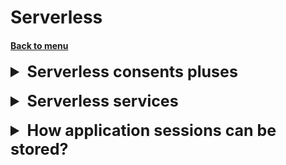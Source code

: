 <h1>Serverless</h1>
<h4> 

[Back to menu](..%2F..%2FMenu.md)

</h4>

[//]: # (Serverless consents pluses)

<details>
    <summary style="font-size: 25px;">
        <b>
            Serverless consents pluses
        </b>
    </summary>
<br>

- you can scale your applications quickly without managing any servers
- Low Cost (charged when code is executed)
- AWS handles the heavy lifting. You need focus only on code

</details>
<br>

[//]: # (Serverless services)

<details>
    <summary style="font-size: 25px;">
        <b>
            Serverless services
        </b>
    </summary>
<br>

- calculation
  - Lambda
  - Fargate
- Integration
  - Event Bridge
  - Step functions
  - SQS and SNS
  - API gateway
- Data storage
  - S3/EFS/Dynamo/
  - RDS Proxy

</details>
<br>

[//]: # (How application sessions can be stored?)

<details>
    <summary style="font-size: 25px;">
        <b>
            How application sessions can be stored?
        </b>
    </summary>
<br>

There are various ways to manage user sessions,
including storing those sessions locally to the node 
responding to the HTTP request or designating 
a layer in your architecture that can store those sessions 
in a scalable and robust manner. Common approaches 
used include utilizing sticky sessions or using a 
distributed cache for your session management. 

In order to address scalability and to provide 
a shared data storage for sessions that can be 
accessed from any individual web server, 
you can abstract the HTTP sessions from the web servers themselves. 

A common solution for this is to leverage 
an in-memory key-value store such as ElastiCache.

**Amazon RDS could be used for session management,
but it isn't as fast as in-memory cache.**

</details>
<br>